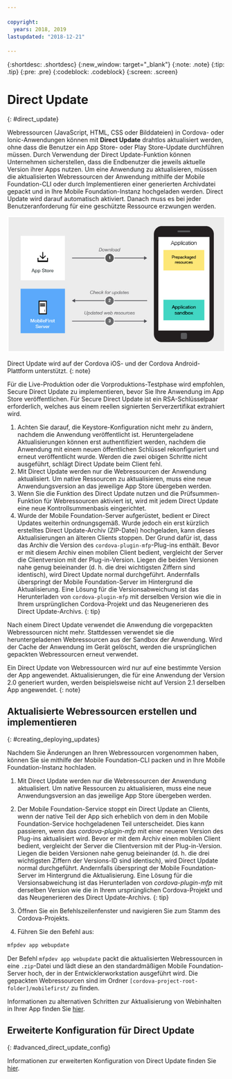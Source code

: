 ```yaml
---

copyright:
  years: 2018, 2019
lastupdated: "2018-12-21"

---
```


{:shortdesc: .shortdesc}
{:new_window: target="_blank"}
{:note: .note}
{:tip: .tip}
{:pre: .pre}
{:codeblock: .codeblock}
{:screen: .screen}

# Direct Update
{: #direct_update}

Webressourcen (JavaScript, HTML, CSS oder Bilddateien) in Cordova- oder Ionic-Anwendungen können mit **Direct Update** drahtlos aktualisiert werden, ohne dass die Benutzer ein App Store- oder Play Store-Update durchführen müssen. Durch Verwendung der Direct Update-Funktion können Unternehmen sicherstellen, dass die Endbenutzer die jeweils aktuelle Version ihrer Apps nutzen. Um eine Anwendung zu aktualisieren, müssen die aktualisierten Webressourcen der Anwendung mithilfe der Mobile Foundation-CLI oder durch Implementieren einer generierten Archivdatei gepackt und in Ihre Mobile Foundation-Instanz hochgeladen werden. Direct Update wird darauf automatisch aktiviert. Danach muss es bei jeder Benutzeranforderung für eine geschützte Ressource erzwungen werden.

![Diagramm für die Funktionsweise von Direct Update](images/internal_function.jpg)

Direct Update wird auf der Cordova iOS- und der Cordova Android-Plattform unterstützt.
{: note}

Für die Live-Produktion oder die Vorproduktions-Testphase wird empfohlen, Secure Direct Update zu implementieren, bevor Sie Ihre Anwendung im App Store veröffentlichen. Für Secure Direct Update ist ein RSA-Schlüsselpaar erforderlich, welches aus einem reellen signierten Serverzertifikat extrahiert wird.

1. Achten Sie darauf, die Keystore-Konfiguration nicht mehr zu ändern, nachdem die Anwendung veröffentlicht ist. Heruntergeladene Aktualisierungen können erst authentifiziert werden, nachdem die Anwendung mit einem neuen öffentlichen Schlüssel rekonfiguriert und erneut veröffentlicht wurde. Werden die zwei obigen Schritte nicht ausgeführt, schlägt Direct Update beim Client fehl.
2. Mit Direct Update werden nur die Webressourcen der Anwendung aktualisiert. Um native Ressourcen zu aktualisieren, muss eine neue Anwendungsversion an das jeweilige App Store übergeben werden.
3. Wenn Sie die Funktion des Direct Update nutzen und die Prüfsummen-Funktion für Webressourcen aktiviert ist, wird mit jedem Direct Update eine neue Kontrollsummenbasis eingerichtet.
4. Wurde der Mobile Foundation-Server aufgerüstet, bedient er Direct Updates weiterhin ordnungsgemäß. Wurde jedoch ein erst kürzlich erstelltes Direct Update-Archiv (ZIP-Datei) hochgeladen, kann dieses Aktualisierungen an älteren Clients stoppen. Der Grund dafür ist, dass das Archiv die Version des `cordova-plugin-mfp`-Plug-ins enthält. Bevor er mit diesem Archiv einen mobilen Client bedient, vergleicht der Server die Clientversion mit der Plug-in-Version. Liegen die beiden Versionen nahe genug beieinander (d. h. die drei wichtigsten Ziffern sind identisch), wird Direct Update normal durchgeführt. Andernfalls überspringt der Mobile Foundation-Server im Hintergrund die Aktualisierung. Eine Lösung für die Versionsabweichung ist das Herunterladen von `cordova-plugin-mfp` mit derselben Version wie die in Ihrem ursprünglichen Cordova-Projekt und das Neugenerieren des Direct Update-Archivs.
{: tip}

Nach einem Direct Update verwendet die Anwendung die vorgepackten Webressourcen nicht mehr. Stattdessen verwendet sie die heruntergeladenen Webressourcen aus der Sandbox der Anwendung. Wird der Cache der Anwendung im Gerät gelöscht, werden die ursprünglichen gepackten Webressourcen erneut verwendet.

Ein Direct Update von Webressourcen wird nur auf eine bestimmte Version der App angewendet. Aktualisierungen, die für eine Anwendung der Version 2.0 generiert wurden, werden beispielsweise nicht auf Version 2.1 derselben App angewendet.
{: note}

## Aktualisierte Webressourcen erstellen und implementieren
{: #creating_deploying_updates}

Nachdem Sie Änderungen an Ihren Webressourcen vorgenommen haben, können Sie sie mithilfe der Mobile Foundation-CLI packen und in Ihre Mobile Foundation-Instanz hochladen.

1.  Mit Direct Update werden nur die Webressourcen der Anwendung aktualisiert. Um native Ressourcen zu aktualisieren, muss eine neue Anwendungsversion an das jeweilige App Store übergeben werden.
2. Der Mobile Foundation-Service stoppt ein Direct Update an Clients, wenn der native Teil der App sich erheblich von dem in den Mobile Foundation-Service hochgeladenen Teil unterscheidet. Dies kann passieren, wenn das *cordova-plugin-mfp* mit einer neueren Version des Plug-ins aktualisiert wird. Bevor er mit dem Archiv einen mobilen Client bedient, vergleicht der Server die Clientversion mit der Plug-in-Version. Liegen die beiden Versionen nahe genug beieinander (d. h. die drei wichtigsten Ziffern der Versions-ID sind identisch), wird Direct Update normal durchgeführt. Andernfalls überspringt der Mobile Foundation-Server im Hintergrund die Aktualisierung. Eine Lösung für die Versionsabweichung ist das Herunterladen von *cordova-plugin-mfp* mit derselben Version wie die in Ihrem ursprünglichen Cordova-Projekt und das Neugenerieren des Direct Update-Archivs.
{: tip}

1. Öffnen Sie ein Befehlszeilenfenster und navigieren Sie zum Stamm des Cordova-Projekts.
2. Führen Sie den Befehl aus:
  ```bash
  mfpdev app webupdate
  ```
  Der Befehl `mfpdev app webupdate` packt die aktualisierten Webressourcen in eine `.zip`-Datei und lädt diese an den standardmäßigen Mobile Foundation-Server hoch, der in der Entwicklerworkstation ausgeführt wird. Die gepackten Webressourcen sind im Ordner `[cordova-project-root-folder]/mobilefirst/` zu finden.

Informationen zu alternativen Schritten zur Aktualisierung von Webinhalten in Ihrer App finden Sie [hier](update_web_content_in_app_alternate_steps.html).

## Erweiterte Konfiguration für Direct Update
{: #advanced_direct_update_config}

Informationen zur erweiterten Konfiguration von Direct Update finden Sie [hier](update_web_content_in_app_advanced.html).

